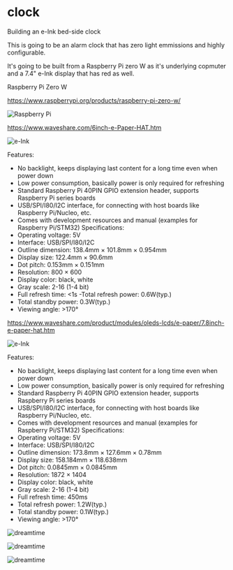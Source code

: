 # clock
Building an e-Ink bed-side clock

This is going to be an alarm clock that has zero light emmissions and highly configurable.

It's going to be built from a Raspberry Pi zero W as it's underlying copmuter and a 7.4" e-Ink display that has red as well.

Raspberry Pi Zero W

https://www.raspberrypi.org/products/raspberry-pi-zero-w/

![Raspberry Pi](readme/rpzw.jpg?raw=true "Raspberry Pi")

https://www.waveshare.com/6inch-e-Paper-HAT.htm

![e-Ink](6inch-e-paper-hat-1.jpg?raw=true "6-inch e-Ink Display")

Features:
- No backlight, keeps displaying last content for a long time even when power down
- Low power consumption, basically power is only required for refreshing
- Standard Raspberry Pi 40PIN GPIO extension header, supports Raspberry Pi series boards
- USB/SPI/I80/I2C interface, for connecting with host boards like Raspberry Pi/Nucleo, etc.
- Comes with development resources and manual (examples for Raspberry Pi/STM32)
Specifications:
- Operating voltage: 5V
- Interface: USB/SPI/I80/I2C
- Outline dimension: 138.4mm × 101.8mm × 0.954mm
- Display size: 122.4mm × 90.6mm
- Dot pitch: 0.153mm × 0.151mm
- Resolution: 800 × 600
- Display color: black, white
- Gray scale: 2-16 (1-4 bit)
- Full refresh time: <1s
 -Total refresh power: 0.6W(typ.)
- Total standby power: 0.3W(typ.)
- Viewing angle: >170°



https://www.waveshare.com/product/modules/oleds-lcds/e-paper/7.8inch-e-paper-hat.htm

![e-Ink](7.8inch-e-paper-hat-3_1.jpg?raw=true "7.8-inch e-Ink Display")

Features:
- No backlight, keeps displaying last content for a long time even when power down
- Low power consumption, basically power is only required for refreshing
- Standard Raspberry Pi 40PIN GPIO extension header, supports Raspberry Pi series boards
- USB/SPI/I80/I2C interface, for connecting with host boards like Raspberry Pi/Nucleo, etc.
- Comes with development resources and manual (examples for Raspberry Pi/STM32)
Specifications:
- Operating voltage: 5V
- Interface: USB/SPI/I80/I2C
- Outline dimension: 173.8mm × 127.6mm × 0.78mm
- Display size: 158.184mm × 118.638mm
- Dot pitch: 0.0845mm × 0.0845mm
- Resolution: 1872 × 1404
- Display color: black, white
- Gray scale: 2-16 (1-4 bit)
- Full refresh time: 450ms
- Total refresh power: 1.2W(typ.)
- Total standby power: 0.1W(typ.)
- Viewing angle: >170°



![dreamtime](https://github.com/Blyzz616/clock/blob/master/stand.jpeg "Stand")

![dreamtime](https://github.com/Blyzz616/clock/blob/master/bevel.jpeg "Bevel")

![dreamtime](https://github.com/Blyzz616/clock/blob/master/explode.jpeg "Explode")
